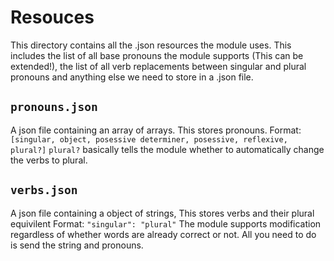 # Resouces
This directory contains all the .json resources the module uses. This includes the list of all base pronouns the module supports (This can be extended!), the list of all verb replacements between singular and plural pronouns and anything else we need to store in a .json file.

## `pronouns.json`
A json file containing an array of arrays. This stores pronouns.
Format: `[singular, object, posessive determiner, posessive, reflexive, plural?]`
`plural?` basically tells the module whether to automatically change the verbs to plural.

## `verbs.json`
A json file containing a object of strings, This stores verbs and their plural equivilent
Format: `"singular": "plural"`
The module supports modification regardless of whether words are already correct or not. All you need to do is send the string and pronouns.
